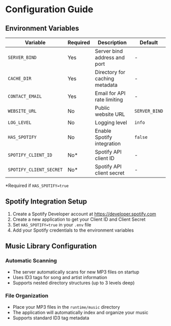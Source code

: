 # Configuration Guide

## Environment Variables

| Variable | Required | Description | Default |
|----------|----------|-------------|---------|
| `SERVER_BIND` | Yes | Server bind address and port | - |
| `CACHE_DIR` | Yes | Directory for caching metadata | - |
| `CONTACT_EMAIL` | Yes | Email for API rate limiting | - |
| `WEBSITE_URL` | No | Public website URL | `SERVER_BIND` |
| `LOG_LEVEL` | No | Logging level | `info` |
| `HAS_SPOTIFY` | No | Enable Spotify integration | `false` |
| `SPOTIFY_CLIENT_ID` | No* | Spotify API client ID | - |
| `SPOTIFY_CLIENT_SECRET` | No* | Spotify API client secret | - |

*Required if `HAS_SPOTIFY=true`

## Spotify Integration Setup

1. Create a Spotify Developer account at https://developer.spotify.com
2. Create a new application to get your Client ID and Client Secret
3. Set `HAS_SPOTIFY=true` in your `.env` file
4. Add your Spotify credentials to the environment variables

## Music Library Configuration

### Automatic Scanning
- The server automatically scans for new MP3 files on startup
- Uses ID3 tags for song and artist information
- Supports nested directory structures (up to 3 levels deep)

### File Organization
- Place your MP3 files in the `runtime/music` directory
- The application will automatically index and organize your music
- Supports standard ID3 tag metadata 